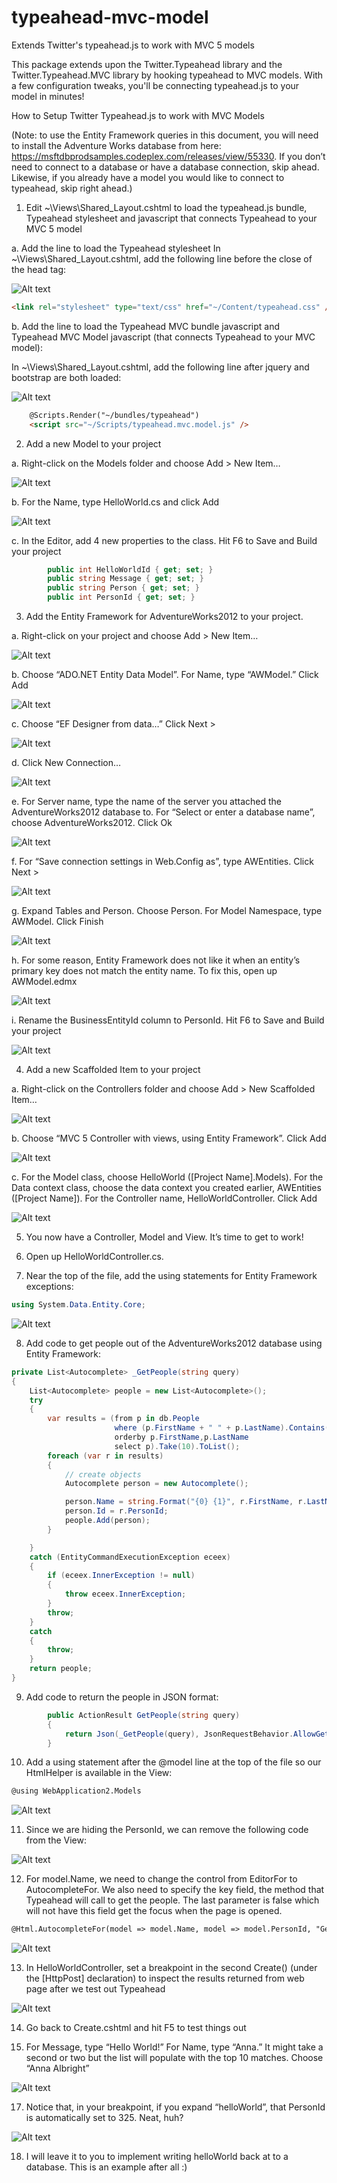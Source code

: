 # typeahead-mvc-model
Extends Twitter's typeahead.js to work with MVC 5 models

This package extends upon the Twitter.Typeahead library and the Twitter.Typeahead.MVC library by hooking typeahead to MVC models. With a few configuration tweaks, you'll be connecting typeahead.js to your model in minutes!

How to Setup Twitter Typeahead.js to work with MVC Models

(Note: to use the Entity Framework queries in this document, you will need to install the Adventure Works database from here: https://msftdbprodsamples.codeplex.com/releases/view/55330. If you don’t need to connect to a database or have a database connection, skip ahead.  Likewise, if you already have a model you would like to connect to typeahead, skip right ahead.)

1.	Edit ~\Views\Shared\_Layout.cshtml to load the typeahead.js bundle, Typeahead stylesheet and javascript that connects Typeahead to your MVC 5 model

a.	Add the line to load the Typeahead stylesheet
In ~\Views\Shared\_Layout.cshtml, add the following line before the close of the head tag:

![Alt text](https://raw.githubusercontent.com/timdwilson/typeahead-mvc-model/master/doc/images/typeahead_css.png)

````html
<link rel="stylesheet" type="text/css" href="~/Content/typeahead.css" />
````

b.	Add the line to load the Typeahead MVC bundle javascript and Typeahead MVC Model javascript (that connects Typeahead to your MVC model):

In ~\Views\Shared\_Layout.cshtml, add the following line after jquery and bootstrap are both loaded:

![Alt text](https://raw.githubusercontent.com/timdwilson/typeahead-mvc-model/master/doc/images/typeahead_bundle.png)

````html
    @Scripts.Render("~/bundles/typeahead")
    <script src="~/Scripts/typeahead.mvc.model.js" />
````    
    
2.	Add a new Model to your project

a.	Right-click on the Models folder and choose Add > New Item…

![Alt text](https://raw.githubusercontent.com/timdwilson/typeahead-mvc-model/master/doc/images/new_item.png)

b.	For the Name, type HelloWorld.cs and click Add

![Alt text](https://raw.githubusercontent.com/timdwilson/typeahead-mvc-model/master/doc/images/add_helloworld.png)

c.	In the Editor, add 4 new properties to the class. Hit F6 to Save and Build your project

````c#
        public int HelloWorldId { get; set; }
        public string Message { get; set; }
        public string Person { get; set; }
        public int PersonId { get; set; }
````

3.	Add the Entity Framework for AdventureWorks2012 to your project.

a.	Right-click on your project and choose Add > New Item…

![Alt text](https://raw.githubusercontent.com/timdwilson/typeahead-mvc-model/master/doc/images/new_item.png)

b.	Choose “ADO.NET Entity Data Model”. For Name, type “AWModel.” Click Add

![Alt text](https://raw.githubusercontent.com/timdwilson/typeahead-mvc-model/master/doc/images/add_entity_data_model.png)

c.	Choose “EF Designer from data…” Click Next >

![Alt text](https://raw.githubusercontent.com/timdwilson/typeahead-mvc-model/master/doc/images/choose_model_contents.png)

d.	Click New Connection…

![Alt text](https://raw.githubusercontent.com/timdwilson/typeahead-mvc-model/master/doc/images/new_connection.png)

e.	For Server name, type the name of the server you attached the AdventureWorks2012 database to. For “Select or enter a database name”, choose AdventureWorks2012. Click Ok

![Alt text](https://raw.githubusercontent.com/timdwilson/typeahead-mvc-model/master/doc/images/connection_properties.png)

f.	For “Save connection settings in Web.Config as”, type AWEntities. Click Next >

![Alt text](https://raw.githubusercontent.com/timdwilson/typeahead-mvc-model/master/doc/images/awentities.png)

g.	Expand Tables and Person. Choose Person. For Model Namespace, type AWModel. Click Finish

![Alt text](https://raw.githubusercontent.com/timdwilson/typeahead-mvc-model/master/doc/images/choose_person.png)

h.	For some reason, Entity Framework does not like it when an entity’s primary key does not match the entity name. To fix this, open up AWModel.edmx

![Alt text](https://raw.githubusercontent.com/timdwilson/typeahead-mvc-model/master/doc/images/awmodel_edmx.png)

i.	Rename the BusinessEntityId column to PersonId. Hit F6 to Save and Build your project

![Alt text](https://raw.githubusercontent.com/timdwilson/typeahead-mvc-model/master/doc/images/personid.png)

4.	Add a new Scaffolded Item to your project

a.	Right-click on the Controllers folder and choose Add > New Scaffolded Item…

![Alt text](https://raw.githubusercontent.com/timdwilson/typeahead-mvc-model/master/doc/images/add_new_scaffolded.png)

b.	Choose “MVC 5 Controller with views, using Entity Framework”. Click Add

![Alt text](https://raw.githubusercontent.com/timdwilson/typeahead-mvc-model/master/doc/images/add_scaffold.png)

c.	For the Model class, choose HelloWorld ([Project Name].Models). For the Data context class, choose the data context you created earlier, AWEntities ([Project Name]). For the Controller name, HelloWorldController. Click Add

![Alt text](https://raw.githubusercontent.com/timdwilson/typeahead-mvc-model/master/doc/images/add_controller.png)

5.	You now have a Controller, Model and View. It’s time to get to work!

6.	Open up HelloWorldController.cs.

7.	Near the top of the file, add the using statements for Entity Framework exceptions:

````c#
using System.Data.Entity.Core;
````

![Alt text](https://raw.githubusercontent.com/timdwilson/typeahead-mvc-model/master/doc/images/entity_core.png)

8.	Add code to get people out of the AdventureWorks2012 database using Entity Framework:

````c#
private List<Autocomplete> _GetPeople(string query)
{
    List<Autocomplete> people = new List<Autocomplete>();
    try
    {
        var results = (from p in db.People
                       where (p.FirstName + " " + p.LastName).Contains(query)
                       orderby p.FirstName,p.LastName
                       select p).Take(10).ToList();
        foreach (var r in results)
        {
            // create objects
            Autocomplete person = new Autocomplete();

            person.Name = string.Format("{0} {1}", r.FirstName, r.LastName);
            person.Id = r.PersonId;
            people.Add(person);
        }

    }
    catch (EntityCommandExecutionException eceex)
    {
        if (eceex.InnerException != null)
        {
            throw eceex.InnerException;
        }
        throw;
    }
    catch
    {
        throw;
    }
    return people;
}
````

9.	Add code to return the people in JSON format:

````c#
        public ActionResult GetPeople(string query)
        {
            return Json(_GetPeople(query), JsonRequestBehavior.AllowGet);
        }
````        
        
10.	Add a using statement after the @model line at the top of the file so our HtmlHelper is available in the View:

````html
@using WebApplication2.Models
````

![Alt text](https://raw.githubusercontent.com/timdwilson/typeahead-mvc-model/master/doc/images/cshtml_using.png)

11.	Since we are hiding the PersonId, we can remove the following code from the View:

![Alt text](https://raw.githubusercontent.com/timdwilson/typeahead-mvc-model/master/doc/images/remove.png)

12.	For model.Name, we need to change the control from EditorFor to AutocompleteFor. We also need to specify the key field, the method that Typeahead will call to get the people. The last parameter is false which will not have this field get the focus when the page is opened.

````html
@Html.AutocompleteFor(model => model.Name, model => model.PersonId, "GetPeople", "HelloWorld", false)
````

![Alt text](https://raw.githubusercontent.com/timdwilson/typeahead-mvc-model/master/doc/images/autocomplete_for.png)

13.	In HelloWorldController, set a breakpoint in the second Create() (under the [HttpPost] declaration) to inspect the results returned from web page after we test out Typeahead

![Alt text](https://raw.githubusercontent.com/timdwilson/typeahead-mvc-model/master/doc/images/breakpoint.png)

14.	Go back to Create.cshtml and hit F5 to test things out

15.	For Message, type “Hello World!” For Name, type “Anna.”  It might take a second or two but the list will populate with the top 10 matches. Choose “Anna Albright”

![Alt text](https://raw.githubusercontent.com/timdwilson/typeahead-mvc-model/master/doc/images/preview.png)

17.	Notice that, in your breakpoint, if you expand “helloWorld”, that PersonId is automatically set to 325.  Neat, huh?

![Alt text](https://raw.githubusercontent.com/timdwilson/typeahead-mvc-model/master/doc/images/watch.png)

18.	I will leave it to you to implement writing helloWorld back at to a database.  This is an example after all :)
